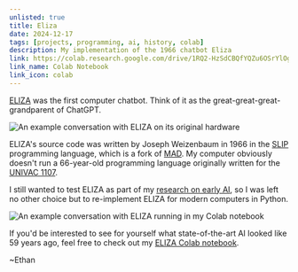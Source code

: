 ```yaml
---
unlisted: true
title: Eliza
date: 2024-12-17
tags: [projects, programming, ai, history, colab]
description: My implementation of the 1966 chatbot Eliza
link: https://colab.research.google.com/drive/1RQ2-HzSdCBQfYQZu6OSrYlOgOHqbQpn_
link_name: Colab Notebook
link_icon: colab
---
```


[ELIZA](https://en.wikipedia.org/wiki/ELIZA) was the first computer chatbot. Think of it as the great-great-great-grandparent of ChatGPT.

![An example conversation with ELIZA on its original hardware](~/eliza_example.webp "ELIZA running on an 1960 IBM 7094")

ELIZA's source code was written by Joseph Weizenbaum in 1966 in the [SLIP](https://en.wikipedia.org/wiki/SLIP_(programming_language)) programming language, which is a fork of [MAD](https://en.wikipedia.org/wiki/MAD_(programming_language)). My computer obviously doesn't run a 66-year-old programming language originally written for the [UNIVAC 1107](https://en.wikipedia.org/wiki/UNIVAC_1100/2200_series#1107).

I still wanted to test ELIZA as part of my [research on early AI](/posts/earlyai), so I was left no other choice but to re-implement ELIZA for modern computers in Python.

![An example conversation with ELIZA running in my Colab notebook](~/eliza_colab.webp "ELIZA running in Google Colab")

If you'd be interested to see for yourself what state-of-the-art AI looked like 59 years ago, feel free to check out my [ELIZA Colab notebook](https://colab.research.google.com/drive/1RQ2-HzSdCBQfYQZu6OSrYlOgOHqbQpn_).

~Ethan
